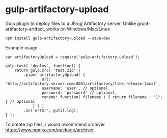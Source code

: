 # gulp-artifactory-upload
Gulp plugin to deploy files to a JFrog Artifactory server.
Unlike grunt-artifactory-artifact, works on Windows/Mac/Linux

```
npm install gulp-artifactory-upload --save-dev
```

Example usage

```
var artifactoryUpload = require('gulp-artifactory-upload');

gulp.task( 'deploy', function() {
	return gulp.src( 'test.zip' )
		.pipe( artifactoryUpload( {
				url: 'http://artifactory.server.com:8081/artifactory/libs-release-local',
				username: 'user', // optional
				password: 'password' // optional,
				rename: function( filename ) { return filename + "1"; } // optional
			} ) )
		.on('error', gutil.log);
} );
```

To create zip files, i would recommend archiver https://www.npmjs.com/package/archiver.

